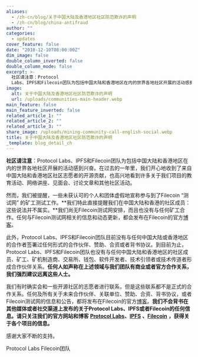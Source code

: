 ```yaml
---
aliases:
  - /zh-cn/blog/关于中国大陆及香港地区社区防范欺诈的声明
  - /zh-cn/blog/china-antifraud
author: ""
categories:
  - updates
cover_feature: false
date: "2018-12-10T08:00:00Z"
dim_image: false
double_column_inverted: false
double_column_mode: false
excerpt: >-
  社区请注意：Protocol
  Labs、IPFS和Filecoin团队为包括中国大陆和香港地区在内的世界各地社区开展的活动感到兴奋。在过去的一年里，我们开心地收到了来自中国大陆和香港地区社区志愿者的开源贡献，也高兴地看到许多关于我们项目的教育活动、网络讲座、见面会、讨论文章和其他社区活动。
image:
  alt: 关于中国大陆及香港地区社区防范欺诈的声明
  url: /uploads/communities-main-header.webp
main_feature: false
main_feature_inverted: false
related_article_1: ""
related_article_2: ""
related_article_3: ""
share_image: /uploads/mining-community-call-english-social.webp
title: 关于中国大陆及香港地区社区防范欺诈的声明
_template: blog_detail_ch
---
```


**社区请注意**：Protocol Labs、IPFS和Filecoin团队为包括中国大陆和香港地区在内的世界各地社区开展的活动感到兴奋。在过去的一年里，我们开心地收到了来自中国大陆和香港地区社区志愿者的开源贡献，也高兴地看到许多关于我们项目的教育活动、网络讲座、见面会、讨论文章和其他社区活动。

然而，我们被提醒，一些未获认可的个人和团体虚假地宣称参与到了Filecoin “测试网” 的矿工测试工作。**我们特此直接提醒我们在中国大陆和香港的社区成员：这些说法并不属实。**我们尚无Filecoin测试网安排，而且也没有与任何矿工合作。任何与Filecoin测试网相关的信息和动态更新，都会发布在Filecoin的官方[博客](https://filecoin.io/blog/)。

此外，Protocol Labs、IPFS和Filecoin团队目前没有与任何中国大陆或香港地区的合作者签署过任何形式的合作伙伴、赞助、合资或者背书协议。到目前为止，Protocol Labs、IPFS和Filecoin团队也没有与任何中国大陆和香港地区的社区成员、矿工、矿机制造商、交易所、钱包、软件开发者、技术引领者或技术传道者形成合作伙伴关系。**任何人如声称在上述领域与我们团队有商业或者官方合作关系，我们强烈建议远离这些人士。**

我们有时确实会和一些开源社区的志愿者进行联系，但是这些联系都不是正式的合作关系。任何及所有关于未来合作伙伴、关联单位、赞助、合资、背书协议，或者Filecoin测试网的信息和公告，都将发布在Filecoin的官方[博客](https://filecoin.io/blog/)。**我们不会背书在其他媒体或者社交渠道上发布的关于Protocol Labs、IPFS或者Filecoin的任何信息。请只关注我们的官方网站和博客** [**Protocol Labs**](https://protocol.ai/blog/)**、**[**IPFS**](https://blog.ipfs.tech/) **、**[**Filecoin**](https://filecoin.io/blog/) **，获得关于各个项目的信息。**

感谢大家不断的支持。

Protocol Labs
Filecoin团队
